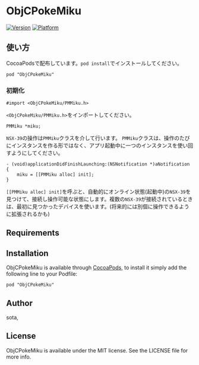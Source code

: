 # ObjCPokeMiku

[![Version](http://cocoapod-badges.herokuapp.com/v/ObjCPokeMiku/badge.png)](http://cocoadocs.org/docsets/ObjCPokeMiku)
[![Platform](http://cocoapod-badges.herokuapp.com/p/ObjCPokeMiku/badge.png)](http://cocoadocs.org/docsets/ObjCPokeMiku)

## 使い方

CocoaPodsで配布しています。`pod install`でインストールしてください。

    pod "ObjCPokeMiku"

### 初期化

```
#import <ObjCPokeMiku/PMMiku.h>
```

`<ObjCPokeMiku/PMMiku.h>`をインポートしてください。

```
PMMiku *miku;
```

`NSX-39`の操作は`PMMiku`クラスを介して行います。
`PMMiku`クラスは、操作のたびにインスタンスを作る形ではなく、アプリ起動中に一つのインスタンスを使い回すようにしてください。

```
- (void)applicationDidFinishLaunching:(NSNotification *)aNotification
{
    miku = [[PMMiku alloc] init];
}
```

`[[PMMiku alloc] init]`を呼ぶと、自動的にオンライン状態(起動中)の`NSX-39`を見つけて、接続し操作可能な状態にします。複数の`NSX-39`が接続されているときは、最初に見つかったデバイスを使います。(将来的には別個に操作できるように拡張されるかも)


## Requirements

## Installation

ObjCPokeMiku is available through [CocoaPods](http://cocoapods.org), to install
it simply add the following line to your Podfile:

    pod "ObjCPokeMiku"

## Author

sota, 

## License

ObjCPokeMiku is available under the MIT license. See the LICENSE file for more info.

